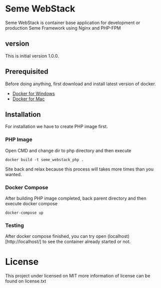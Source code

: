 # Seme WebStack
Seme WebStack is container base application for development or production Seme Framework using Nginx and PHP-FPM

## version
This is initial version 1.0.0. 

## Prerequisited
Before doing anything, first download and install latest version of docker.
- [Docker for Windows](https://hub.docker.com/editions/community/docker-ce-desktop-windows/)
- [Docker for Mac](https://hub.docker.com/editions/community/docker-ce-desktop-mac/)

## Installation
For installation we have to create PHP image first.

### PHP Image
Open CMD and change dir to php directory and then execute

```CLI
docker build -t seme_webstack_php .
```
Site back and relax because this process will takes more times than you wanted.

### Docker Compose
After building PHP image completed, back parent directory and then execute docker compose


```CLI
docker-compose up
```

### Testing
After docker compose finished, you can try open (localhost)[http://localhost/] to see the container already started or not.

# License
This project under licensed on MIT more information of license can be found on license.txt
